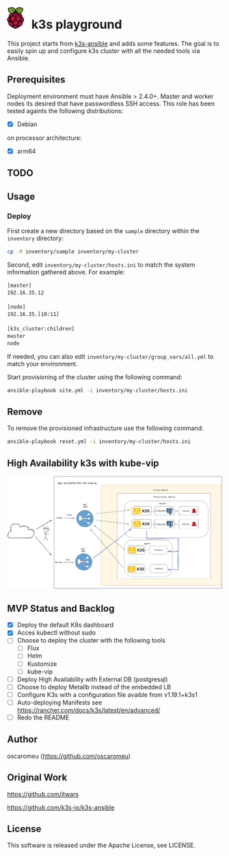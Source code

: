 # ![Raspberry Pi](docs/img/logo_raspberry-pi.svg) k3s playground 


This project starts from [k3s-ansible](https://github.com/k3s-io/k3s-ansible) and adds some features. The goal is to easily spin up and configure k3s cluster with all the needed tools via Ansible. 

## Prerequisites 

Deployment environment must have Ansible > 2.4.0+. Master and worker nodes its desired that have passwordless SSH access. This role has been tested againts the following distributions:

- [X] Debian

on processor architecture:

- [X] arm64

## TODO

## Usage

### Deploy

First create a new directory based on the `sample` directory within the `inventory` directory:

```bash
cp -R inventory/sample inventory/my-cluster
```

Second, edit `inventory/my-cluster/hosts.ini` to match the system information gathered above. For example:

```bash
[master]
192.16.35.12

[node]
192.16.35.[10:11]

[k3s_cluster:children]
master
node
```

If needed, you can also edit `inventory/my-cluster/group_vars/all.yml` to match your environment.

Start provisioning of the cluster using the following command:

```bash
ansible-playbook site.yml -i inventory/my-cluster/hosts.ini
```

## Remove

To remove the provisioned infrastructure use the following command:

```bash
ansible-playbook reset.yml -i inventory/my-cluster/hosts.ini
```

## High Availability k3s with kube-vip


![HA Cluster](docs/img/HA-cluster.png) 

## MVP Status and Backlog
- [X] Deploy the default K8s dashboard
- [X] Acces kubectl without sudo
- [ ] Choose to deploy the cluster with the following tools
  - [ ] Flux
  - [ ] Helm
  - [ ] Kustomize
  - [ ] kube-vip
- [ ] Deploy High Availability with External DB (postgresql)
- [ ] Choose to deploy Metallb instead of the embedded LB 
- [ ] Configure K3s with a configuration file avaible from v1.19.1+k3s1
- [ ] Auto-deploying Manifests see https://rancher.com/docs/k3s/latest/en/advanced/
- [ ] Redo the README  

## Author

oscaromeu (https://github.com/oscaromeu)

## Original Work 

https://github.com/itwars

https://github.com/k3s-io/k3s-ansible

## License

This software is released under the Apache License, see LICENSE.
